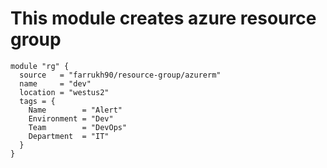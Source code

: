 # This module creates azure resource group
```
module "rg" {
  source   = "farrukh90/resource-group/azurerm"
  name     = "dev"
  location = "westus2"
  tags = {
    Name        = "Alert"
    Environment = "Dev"
    Team        = "DevOps"
    Department  = "IT"
  }
}
```